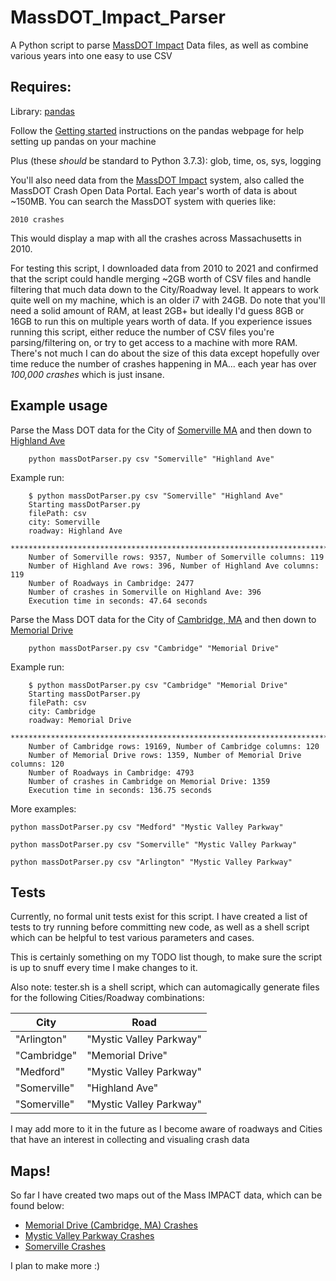 # MassDOT_Impact_Parser
A Python script to parse [MassDOT Impact](https://massdot-impact-crashes-vhb.opendata.arcgis.com/) 
Data files, as well as combine various years into one easy to use CSV

## Requires:
Library: [pandas](https://pandas.pydata.org/)

Follow the [Getting started](https://pandas.pydata.org/getting_started.html)
instructions on the pandas webpage for help setting up pandas on your machine

Plus (these _should_ be standard to Python 3.7.3): glob, time, os, sys, logging

You'll also need data from the [MassDOT Impact](https://massdot-impact-crashes-vhb.opendata.arcgis.com/)
system, also called the MassDOT Crash Open Data Portal. Each year's worth of data
is about ~150MB. You can search the MassDOT system with queries like:

```
2010 crashes
```

This would display a map with all the crashes across Massachusetts in 2010.

For testing this script, I downloaded data from 2010 to 2021 and confirmed that
the script could handle merging ~2GB worth of CSV files and handle filtering that
much data down to the City/Roadway level. It appears to work quite well on my machine,
which is an older i7 with 24GB. Do note that you'll need a solid amount of RAM,
at least 2GB+ but ideally I'd guess 8GB or 16GB to run this on multiple years worth
of data. If you experience issues running this script, either reduce the number
of CSV files you're parsing/filtering on, or try to get access to a machine with
more RAM. There's not much I can do about the size of this data except hopefully
over time reduce the number of crashes happening in MA... each year has over
_100,000 crashes_ which is just insane.

## Example usage

Parse the Mass DOT data for the City of [Somerville MA](https://en.wikipedia.org/wiki/Somerville,_Massachusetts) 
and then down to [Highland Ave](https://www.google.com/search?q=highland+ave+somerville)
```
	python massDotParser.py csv "Somerville" "Highland Ave"
```

Example run:
```
	$ python massDotParser.py csv "Somerville" "Highland Ave"
	Starting massDotParser.py
	filePath: csv
	city: Somerville
	roadway: Highland Ave
	******************************************************************************
	Number of Somerville rows: 9357, Number of Somerville columns: 119
	Number of Highland Ave rows: 396, Number of Highland Ave columns: 119
	Number of Roadways in Cambridge: 2477
	Number of crashes in Somerville on Highland Ave: 396
	Execution time in seconds: 47.64 seconds
```

Parse the Mass DOT data for the City of [Cambridge, MA](https://en.wikipedia.org/wiki/Cambridge,_Massachusetts) and then down to [Memorial Drive](https://www.google.com/search?q=memorial+drive+cambridge+ma)
```
	python massDotParser.py csv "Cambridge" "Memorial Drive"
```

Example run:
```
	$ python massDotParser.py csv "Cambridge" "Memorial Drive"
	Starting massDotParser.py
	filePath: csv
	city: Cambridge
	roadway: Memorial Drive
	******************************************************************************
	Number of Cambridge rows: 19169, Number of Cambridge columns: 120
	Number of Memorial Drive rows: 1359, Number of Memorial Drive columns: 120
	Number of Roadways in Cambridge: 4793
	Number of crashes in Cambridge on Memorial Drive: 1359
	Execution time in seconds: 136.75 seconds
```

More examples:

```python massDotParser.py csv "Medford" "Mystic Valley Parkway"```

```python massDotParser.py csv "Somerville" "Mystic Valley Parkway"```

```python massDotParser.py csv "Arlington" "Mystic Valley Parkway"```

## Tests

Currently, no formal unit tests exist for this script. I have created a list
of tests to try running before committing new code, as well as a shell script
which can be helpful to test various parameters and cases.

This is certainly something on my TODO list though, to make sure the script
is up to snuff every time I make changes to it.

Also note: tester.sh is a shell script, which can automagically generate files
for the following Cities/Roadway combinations:

| City        | Road                    |
|-------------|-------------------------|
|"Arlington"  | "Mystic Valley Parkway" |
|"Cambridge"  | "Memorial Drive"        |
|"Medford"    | "Mystic Valley Parkway" |
|"Somerville" | "Highland Ave"          |
|"Somerville" | "Mystic Valley Parkway" |

I may add more to it in the future as I become aware of roadways and Cities that
have an interest in collecting and visualing crash data

## Maps!

So far I have created two maps out of the Mass IMPACT data, which can be found below:

* [Memorial Drive (Cambridge, MA) Crashes](https://arcg.is/1nubXi)
* [Mystic Valley Parkway Crashes](https://arcg.is/nP9mP)
* [Somerville Crashes](https://arcg.is/0iKyH5)

I plan to make more :)
